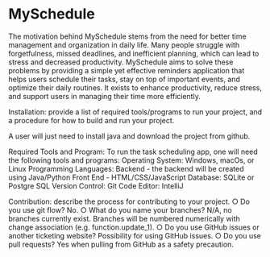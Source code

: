 # MySchedule

The motivation behind MySchedule stems from the need for better time management and organization in daily life. Many people struggle with forgetfulness, missed deadlines, and inefficient planning, which can lead to stress and decreased productivity. MySchedule aims to solve these problems by providing a simple yet effective reminders application that helps users schedule their tasks, stay on top of important events, and optimize their daily routines. It exists to enhance productivity, reduce stress, and support users in managing their time more efficiently.

Installation: provide a list of required tools/programs to run your project, and a procedure for how to build and run your project. 

A user will just need to install java and download the project from github. 

Required Tools and Program:
To run the task scheduling app, one will need the following tools and programs:
Operating System: 
Windows, macOs, or Linux
Programming Languages:
Backend - the backend will be created using Java/Python
Front End - HTML/CSS/JavaScript
Database: SQLite or Postgre SQL
Version Control: Git
Code Editor: IntelliJ

Contribution: describe the process for contributing to your project. 
○ Do you use git flow? 
	No.
○ What do you name your branches? 
	N/A, no branches currently exist.
	Branches will be numbered numerically with change association (e.g. function.update_1).
○ Do you use GitHub issues or another ticketing website? 
	Possibility for using GitHub issues.
○ Do you use pull requests? 
	Yes when pulling from GitHub as a safety precaution.




